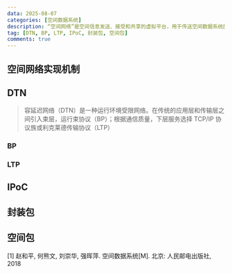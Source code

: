 ```yaml
---
data: 2025-08-07
categories: [空间数据系统]
description: “空间网络”是空间信息发送、接受和共享的虚拟平台，用于传送空间数据系统应用层产生的各种协议数据单元
tag: [DTN, BP, LTP, IPoC, 封装包, 空间包]
comments: true
---
```


## 空间网络实现机制

## DTN

> 容延迟网络（DTN）是一种运行环境受限网络。在传统的应用层和传输层之间引入束层，运行束协议（BP）；根据通信质量，下层服务选择 TCP/IP 协议族或利克莱德传输协议（LTP）

### BP

### LTP

## IPoC

## 封装包

## 空间包

[1] 赵和平, 何熊文, 刘崇华, 强晖萍. 空间数据系统[M]. 北京: 人民邮电出版社, 2018
